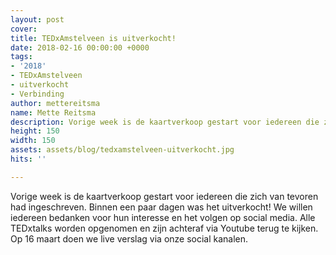 ```yaml
---
layout: post
cover:
title: TEDxAmstelveen is uitverkocht!
date: 2018-02-16 00:00:00 +0000
tags:
- '2018'
- TEDxAmstelveen
- uitverkocht
- Verbinding
author: mettereitsma
name: Mette Reitsma
description: Vorige week is de kaartverkoop gestart voor iedereen die zich van tevoren had ingeschreven. Binnen een paar dagen was het uitverkocht!
height: 150
width: 150
assets: assets/blog/tedxamstelveen-uitverkocht.jpg
hits: ''

---
```


Vorige week is de kaartverkoop gestart voor iedereen die zich van tevoren had ingeschreven. Binnen een paar dagen was het uitverkocht! We willen iedereen bedanken voor hun interesse en het volgen op social media. Alle TEDxtalks worden opgenomen en zijn achteraf via Youtube terug te kijken.
Op 16 maart doen we live verslag via onze social kanalen.
